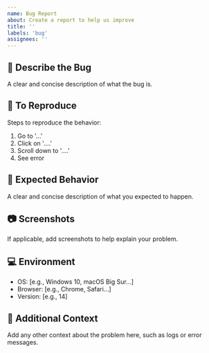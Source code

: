 ```yaml
---
name: Bug Report
about: Create a report to help us improve
title: ''
labels: 'bug'
assignees: ''
---
```


## 🐞 **Describe the Bug**
A clear and concise description of what the bug is.

## 🔬 **To Reproduce**
Steps to reproduce the behavior:

1. Go to '...'
2. Click on '....'
3. Scroll down to '....'
4. See error

## 🧐 Expected Behavior
A clear and concise description of what you expected to happen.

## 📷 Screenshots
If applicable, add screenshots to help explain your problem.

## 💻 Environment

- OS: [e.g., Windows 10, macOS Big Sur...]
- Browser: [e.g., Chrome, Safari...]
- Version: [e.g., 14]

## 📝 Additional Context
Add any other context about the problem here, such as logs or error messages.

